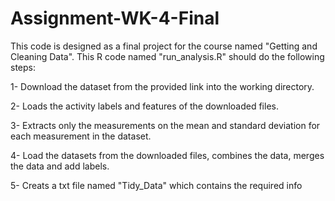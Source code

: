 # Assignment-WK-4-Final

This code is designed as a final project for the course named "Getting and Cleaning Data". This R code named "run_analysis.R" should do the following steps: 

1- Download the dataset from the provided link into the working directory. 

2- Loads the activity labels and features of the downloaded files.

3- Extracts only the measurements on the mean and standard deviation for each measurement in the dataset.

4- Load the datasets from the downloaded files, combines the data, merges the data and add labels. 

5- Creats a txt file named "Tidy_Data" which contains the required info
